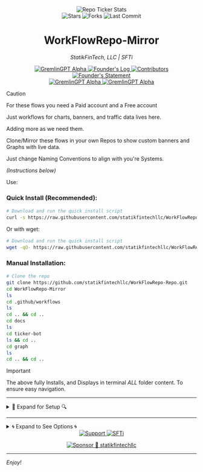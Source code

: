 <link rel="stylesheet" type="text/css" href="custom.css">
<div align="center">
  <img  
	  src="https://raw.githubusercontent.com/KDK-Grim/WorkFlowRepo-Mirror/master/docs/ticker-bot/ticker.gif" 
  alt="Repo Ticker Stats" 
  style="height:33px;" />
  <div align="center">
  <img  
	  src="https://img.shields.io/github/stars/KDK-Grim/WorkFlowRepo-Mirror?style=social" alt="Stars"/>
  <img  
	  src="https://img.shields.io/github/forks/KDK-Grim/WorkFlowRepo-Mirror?style=social" alt="Forks"/>
  <img  
	  src="https://img.shields.io/github/last-commit/KDK-Grim/WorkFlowRepo-Mirror?style=social" alt="Last Commit"/>
</div>
  
# WorkFlowRepo-Mirror
*StatikFinTech, LLC | SFTi*

<div align="center">

  <a href="https://github.com/statikfintechllc/AscendAI/blob/master/GremlinGPT">
  <img src="https://img.shields.io/badge/Buils-passing-darkred?labelColor=black" alt="GremlinGPT Alpha"/>
  </a>
  <a href="https://github.com/statikfintechllc/AscendAI/blob/master/About Us/FOUNDER_LOG.md">
  <img src="https://img.shields.io/badge/Founder's%20Log-Manifesto-darkred?labelColor=black" alt="Founder's Log"/>
  </a>
  <a href="https://github.com/KDK-Grim/blob/master/docs/contributors.md">
  <img src="https://img.shields.io/badge/contributors-3-darkred?labelColor=black" alt="Contributors"/>
  </a>
  <a href="https://github.com/statikfintechllc/AscendAI/blob/master/About Us/FOUNDER_STATEMENT.md">
  <img src="https://img.shields.io/badge/Founder's%20Log-Statement-darkred?labelColor=black" alt="Founder's Statement"/>
  </a>
</div
<div align="center"> 
   <a href="https://github.com/statikfintechllc/WorkFlowRepo.git">
  <img src="https://img.shields.io/badge/Click%20to%20Install%20Single-Repo%20Traffic%20Workflows-darkred?labelColor=black" alt="GremlinGPT Alpha"/>
  </a>
   <a href="https://github.com/KDK-Grim/WorkFlowRepo-Mirror">
  <img src="https://img.shields.io/badge/Click%20to%20Install-Advance%20Mirror%20Workflow-darkred?labelColor=black" alt="GremlinGPT Alpha"/>
  </a>
</div>

</div>

> [!CAUTION]
>
> For these flows you need a Paid account and a Free account
> 
> Just workflows for charts, banners, and traffic data lives here.
>
> Adding more as we need them.
>
> Clone/Mirror these flows in your own Repos to show custom banners and Graphs with live data.
>
> Just change Naming Conventions to align with you're Systems.
>
> *(Instructions below)*

</div>

Use:

### Quick Install (Recommended):

```bash
# Download and run the quick install script
curl -s https://raw.githubusercontent.com/statikfintechllc/WorkFlowRepo-Mirror/master/curl_wget_script/cw.script.sh | bash
```

Or with wget:

```bash
# Download and run the quick install script
wget -qO- https://raw.githubusercontent.com/statikfintechllc/WorkFlowRepo-Mirror/master/curl_wget_script/cw.script.sh | bash
```

### Manual Installation:

```bash
# Clone the repo
git clone https://github.com/statikfintechllc/WorkFlowRepo-Repo.git
cd WorkFlowRepo-Mirror
ls
cd .github/workflows
ls
cd .. && cd ..
cd docs
ls
cd ticker-bot
ls && cd ..
cd graph
ls
cd .. && cd ..
```

> [!IMPORTANT]
>
> The above fully Installs, and Displays in terminal *ALL* folder content.
> To ensure easy navigation.

---

<details>
<summary>🔎 Expand for Setup 🔍</summary>

### 🧷 Create Both Tokens

1. Go to: `https://github.com/settings/tokens` → Fine-grained tokens  
2. Click **Generate new token**  
3. For **`PAT_GITHUB`**:
   - Scope your **current workflow free account**
   - Permissions:  
     - ✅ `Contents`: Read & Write  
     - ✅ `Metadata`: Read-only  
4. For **`PULL_STATIK_PAT`**:
   - Same as `PAT_GITHUB`, but in your paid public repo(s), to Scope your public repo(s):
     - Permissions:  
     - ✅ `Contents`: Read-only  
     - ✅ `Metadata`: Read-only  
5. Copy both tokens into thier repective Secrets

---

### 🔒 Save Tokens as Repo Secrets

In your **mirror repo** (e.g. `KDK-Grim/WorkFlowRepo-Mirror`):

- Go to: `Settings` → `Secrets and variables` → `Actions`
- Click → **New repository secret**

Add both:

```text
Name: PAT_GITHUB
Value: <your free github write token>

Name: PULL_STATIK_PAT
Value: <your paid read-only token>
```

---

## 🧬 STEP 3: Edit Workflow .yml Files

1.    Find and update Line 28 & 31 inside the traffic_graph.yml workflow file change:

```yml
- name: Fetch traffic from AscendAI
...
    REPO: statikfintechllc/AscendAI
```

> Change to match you're repo's naming.
>
> Never swap or combine these tokens.
> PAT_GITHUB is for commits.
> PULL_STATIK_PAT is for pulling public stats.

---

## 🗃️ Files to Modify:

### Inside .github/workflows, line 8 in both .yml files, ensure:

```yml
on:
  schedule:
  #  - cron: "*/5 * * * *" # Doesnt run
```

**Looks like:**

```yml
on:
  schedule:
    - cron: "*/5 * * * *" # runs every 5 minutes
```

### Inside docs/ticker-bot/fetch_stats.py, Update lines 9-16:

```python
REPOS = [
    "statikfintechllc/AscendAI",
    "statikfintechllc/Mobile-Developer",
    "statikfintechllc/AscendDocs-of-GovSeverance",
    "statikfintechllc/GodCore",
    "statikfintechllc/AscendNet",
    "statikfintechllc/WorkFlowRepo"
]
```

> Change to match you're repo's naming.

## 🔐 Using Dual Tokens Across Repositories

To fetch data **from one repo (StatikFinTech)** while committing changes **to another (your fork or mirror)**, you must use **two distinct GitHub secrets**:

| Secret Name       | Required In Repo | Permissions       | Purpose                                                  |
|-------------------|------------------|-------------------|----------------------------------------------------------|
| `PAT_GITHUB`      | ✅ Your Repo      | `contents: write` | Allows **committing/pushing** output files (graph, gif) in `<your-free-account-repo>`  |
| `PULL_STATIK_PAT` | ✅ Your Repo      | `contents: read`  | Allows **pulling traffic stats** from `<your-paid-account-repo>` |


</details>

---

<details>
<summary>🌀 Expand to See Options 🌀</summary>

---

<div align="center">

The Ticker-Bot

 ---

  <a href="https://raw.githubusercontent.com/statikfintechllc/AscendAI/master/About US/">
  <img  src="https://raw.githubusercontent.com/KDK-Grim/WorkFlowRepo-Mirror/master/docs/ticker-bot/ticker.gif" 
  alt="Repo Ticker Stats" 
  style="height:33px;" />
  </a>
</div>

---

<div align="center">

The Graph

 ---
 
  <a href="https://raw.githubusercontent.com/statikfintechllc/AscendAI/master/About US/">
  <img src="https://raw.githubusercontent.com/KDK-Grim/WorkFlowRepo-Mirror/master/docs/graph/traffic_graph.png" alt="Traffic Graph" />
  </a>
</div>

</details>

<div align="center">
  <a href="https://ko-fi.com/statikfintech_llc">
  <img  
	  src="https://img.shields.io/badge/Sponsor%20SFTi%20on%20KoFi-darkred?style=for-the-badge&logo=dragon&logoColor=gold" alt="Support"/>
  </a>
  <a href="https://patreon.com/StatikFinTech_LLC?utm_medium=unknown&utm_source=join_link&utm_campaign=creatorshare_creator&utm_content=copyLink">
  <img  
	  src="https://img.shields.io/badge/Sponsor%20SFTi%20on%20Patreon-black?style=for-the-badge&logo=dragon&logoColor=gold" alt="SFTi"/>
  </a>
</div>
<div align="center">

[![Sponsor 💪 statikfintechllc](https://img.shields.io/badge/Sponsor%20SFTi%20on%20GitHub-darkred?logo=github&style=for-the-badge)](https://github.com/sponsors/statikfintechllc)

</div>

---

*Enjoy!*
